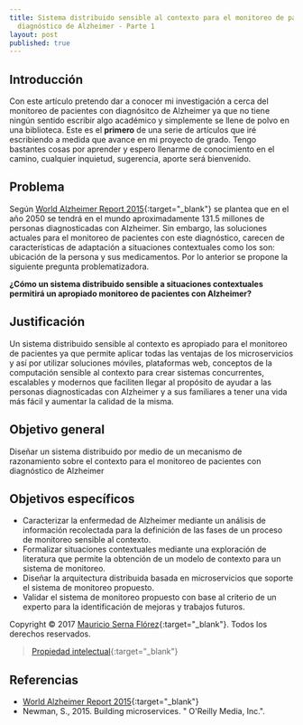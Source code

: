 ```yaml
---
title: Sistema distribuido sensible al contexto para el monitoreo de pacientes con
  diagnóstico de Alzheimer - Parte 1
layout: post
published: true
---
```


## Introducción

Con este artículo pretendo dar a conocer mi investigación a cerca del monitoreo de pacientes con diagnósitco de Alzheimer ya que no tiene ningún sentido escribir algo académico y simplemente se llene de polvo en una biblioteca. Este es el **primero** de una serie de artículos que iré escribiendo a medida que avance en mi proyecto de grado.
Tengo bastantes cosas por aprender y espero llenarme de conocimiento en el camino, cualquier inquietud, sugerencia, aporte será bienvenido.

## Problema

Según [World Alzheimer Report 2015](http://www.worldalzreport2015.org/downloads/world-alzheimer-report-2015.pdf){:target="_blank"} se plantea que en el año 2050 se tendrá en el mundo aproximadamente 131.5 millones de personas diagnosticadas con Alzheimer. Sin embargo, las soluciones actuales para el monitoreo de pacientes con este diagnóstico, carecen de características de adaptación a situaciones contextuales como los son: ubicación de la persona y sus medicamentos. Por lo anterior se propone la siguiente pregunta problematizadora.

**¿Cómo un sistema distribuido sensible a situaciones contextuales permitirá un apropiado monitoreo de pacientes con Alzheimer?**

## Justificación

Un sistema distribuido sensible al contexto es apropiado para el monitoreo de pacientes ya que permite aplicar todas las ventajas de los microservicios y así por utilizar soluciones móviles, plataformas web, conceptos de la computación sensible al contexto para crear sistemas concurrentes, escalables y modernos que faciliten llegar al propósito de ayudar a las personas diagnosticadas con Alzheimer y a sus familiares a tener una vida más fácil y aumentar la calidad de la misma.

## Objetivo general

Diseñar un sistema distribuido por medio de un mecanismo de razonamiento sobre el contexto para el monitoreo de pacientes con diagnóstico de Alzheimer

## Objetivos específicos

- Caracterizar la enfermedad de Alzheimer mediante un análisis de información recolectada para la definición de las fases de un proceso de monitoreo sensible al contexto.
- Formalizar situaciones contextuales mediante una exploración de literatura que permite la obtención de un modelo de contexto para un sistema de monitoreo.
- Diseñar la arquitectura distribuida basada en microservicios que soporte el sistema de monitoreo propuesto.
- Validar el sistema de monitoreo propuesto con base al criterio de un experto para la identificación de mejoras y trabajos futuros.

Copyright © 2017 [Mauricio Serna Flórez](https://www.mauricioserna.me){:target="_blank"}. Todos los derechos reservados.

> [Propiedad intelectual](http://www.cide.edu.co/cidevirtual/file.php/1/Normatividad_Derechos_de_Autor.pdf){:target="_blank"}

## Referencias

- [World Alzheimer Report 2015](http://www.worldalzreport2015.org/downloads/world-alzheimer-report-2015.pdf){:target="_blank"}
- Newman, S., 2015. Building microservices. " O'Reilly Media, Inc.".
